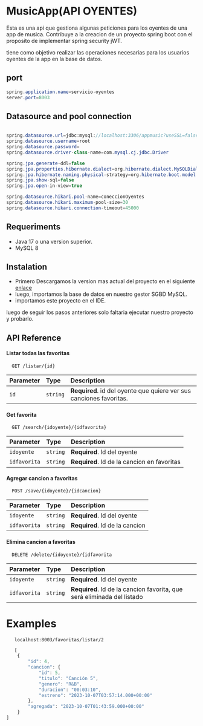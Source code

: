 
# MusicApp(API OYENTES) 
Esta es una api que gestiona algunas peticiones para los oyentes de una app de musica.
Contribuye a la creacion de un proyecto spring boot con el proposito de implementar spring security jWT.


tiene como objetivo realizar las operaciones necesarias para los usuarios oyentes de la app en la base de datos.

## port 
```java
spring.application.name=servicio-oyentes
server.port=8003
```

## Datasource and pool connection 
``` java

spring.datasource.url=jdbc:mysql://localhost:3306/appmusic?useSSL=false&serverTimezone=America/Bogota&AllowpublicKeyRetrieval=true
spring.datasource.username=root
spring.datasource.password=
spring.datasource.driver-class-name=com.mysql.cj.jdbc.Driver

spring.jpa.generate-ddl=false
spring.jpa.properties.hibernate.dialect=org.hibernate.dialect.MySQLDialect
spring.jpa.hibernate.naming.physical-strategy=org.hibernate.boot.model.naming.PhysicalNamingStrategyStandardImpl
spring.jpa.show-sql=false
spring.jpa.open-in-view=true

spring.datasource.hikari.pool-name=coneccionOyentes
spring.datasource.hikari.maximum-pool-size=30
spring.datasource.hikari.connection-timeout=45000

```



## Requeriments
- Java 17 o una version superior.
- MySQL 8



## Instalation

- Primero Descargamos la version mas actual del proyecto en el siguiente [enlace](https://github.com/MateoRodriguez0/appmusic-oyentes/releases/tag/version-1.0)
- luego, importamos la base de datos en nuestro gestor SGBD MySQL.
- importamos este proyecto en el IDE. 

luego de seguir los pasos anteriores solo faltaria ejecutar nuestro proyecto y probarlo.



## API Reference

#### Listar todas las favoritas

```http
  GET /listar/{id}
```

| Parameter | Type     | Description                |
| :-------- | :------- | :------------------------- |
| `id` | `string` | **Required**. id del oyente que quiere ver sus canciones favoritas. |

#### Get favorita

```http
  GET /search/{idoyente}/{idfavorita}
```

| Parameter | Type     | Description                       |
| :-------- | :------- | :-------------------------------- |
| `idoyente`      | `string` | **Required**. Id del oyente|
| `idfavorita`      | `string` | **Required**. Id de la cancion en favoritas |


#### Agregar cancion a favoritas

```http
  POST /save/{idoyente}/{idcancion}
```

| Parameter | Type     | Description                       |
| :-------- | :------- | :-------------------------------- |
| `idoyente`      | `string` | **Required**. Id del oyente|
| `idfavorita`      | `string` | **Required**. Id de la cancion |





#### Elimina cancion a favoritas

```http
  DELETE /delete/{idoyente}/{idfavorita
```

| Parameter | Type     | Description                       |
| :-------- | :------- | :-------------------------------- |
| `idoyente`      | `string` | **Required**. Id del oyente|
| `idfavorita`      | `string` | **Required**. Id de la cancion favorita, que será eliminada del listado|

# Examples 

```http
   localhost:8003/favoritas/listar/2
```

```Javascript
   [
    {
        "id": 4,
        "cancion": {
            "id": 5,
            "titulo": "Canción 5",
            "genero": "R&B",
            "duracion": "00:03:10",
            "estreno": "2023-10-07T03:57:14.000+00:00"
        },
        "agregada": "2023-10-07T01:43:59.000+00:00"
    }
]
```
